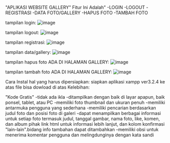 "APLIKASI WEBSITE GALLERY"
Fitur Ini Adalah"
-LOGIN
-LOGOUT
-REGISTRASI
-DATA FOTO/GALLERY
-HAPUS FOTO
-TAMBAH FOTO

tampilan login:
![image](https://github.com/yakobamin/gallery/assets/161670238/a6074a88-b64f-4c58-ab7c-f13addc2b0d9)

tampilan logout:
![image](https://github.com/yakobamin/gallery/assets/161670238/33f9f9e9-e29c-47bb-803c-c916490f0526)

tampilan registrasi:
![image](https://github.com/yakobamin/gallery/assets/161670238/270b612c-7c9c-4cd5-b020-59625fa6a316)

tampilan data/gallery:
![image](https://github.com/yakobamin/gallery/assets/161670238/ad2062d7-3615-49bd-ad4e-5a511ee82dad)

tampilan hapus foto ADA DI HALAMAN GALLERY:
![image](https://github.com/yakobamin/gallery/assets/161670238/940d4cba-69d4-4bfc-b514-0af201951a1d)

tampilan tambah foto ADA DI HALAMAN GALLERY:
![image](https://github.com/yakobamin/gallery/assets/161670238/1f39643f-1902-4772-874d-6d47a2772497)





Cara Instal
hal yang harus dipersiapkan:
siapkan aplikasi xampp ver3.2.4 ke atas
file bisa dowload di atas
Kelebihan:

"Kode Gratis"
-tidak ada ikla
-ditampilkan dengan baik di layar apapun, baik ponsel, tablet, atau PC
-memiliki foto thumbnail dan ukuran penuh
-memiliki antarmuka pengguna yang sederhana 
-memiliki pencarian berdasarkan judul foto dan posisi foto di galeri
-dapat menampilkan berbagai informasi untuk setiap foto termasuk judul, tanggal gambar, nama foto, like, komen, dan album pihak link html untuk informasi lebih lanjut, dan kolom konfirmasi "lain-lain".bidang info tambahan dapat ditambahkan
-memiliki obsi untuk menerima komentar pengguna dan melingdunginya dengan kata sandi
